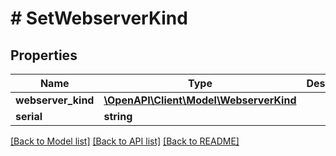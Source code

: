 # # SetWebserverKind

## Properties

Name | Type | Description | Notes
------------ | ------------- | ------------- | -------------
**webserver_kind** | [**\OpenAPI\Client\Model\WebserverKind**](WebserverKind.md) |  |
**serial** | **string** |  | [optional]

[[Back to Model list]](../../README.md#models) [[Back to API list]](../../README.md#endpoints) [[Back to README]](../../README.md)
